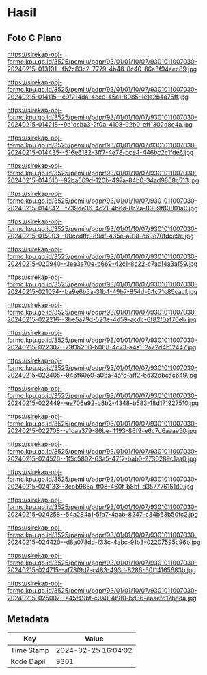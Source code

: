 # Hasil

## Foto C Plano

https://sirekap-obj-formc.kpu.go.id/3525/pemilu/pdpr/93/01/01/10/07/9301011007030-20240215-013101--fb2c83c2-7779-4b48-8c40-86e3f94eec89.jpg

https://sirekap-obj-formc.kpu.go.id/3525/pemilu/pdpr/93/01/01/10/07/9301011007030-20240215-014115--e9f214da-4cce-45a1-8985-1e1a2b4a75ff.jpg

https://sirekap-obj-formc.kpu.go.id/3525/pemilu/pdpr/93/01/01/10/07/9301011007030-20240215-014218--9e1ccba3-2f0a-4108-92b0-eff1302d8c4a.jpg

https://sirekap-obj-formc.kpu.go.id/3525/pemilu/pdpr/93/01/01/10/07/9301011007030-20240215-014435--516e6182-3ff7-4e78-bce4-446bc2c1fde6.jpg

https://sirekap-obj-formc.kpu.go.id/3525/pemilu/pdpr/93/01/01/10/07/9301011007030-20240215-014610--92ba669d-120b-497a-84b0-34ad9868c513.jpg

https://sirekap-obj-formc.kpu.go.id/3525/pemilu/pdpr/93/01/01/10/07/9301011007030-20240215-014842--f739de36-4c21-4b6d-8c2a-8009f80801a0.jpg

https://sirekap-obj-formc.kpu.go.id/3525/pemilu/pdpr/93/01/01/10/07/9301011007030-20240215-015003--00cedffc-89df-435e-a918-c69e70fdce9e.jpg

https://sirekap-obj-formc.kpu.go.id/3525/pemilu/pdpr/93/01/01/10/07/9301011007030-20240215-020940--3ee3a70e-b669-42c1-8c22-c7ac14a3af59.jpg

https://sirekap-obj-formc.kpu.go.id/3525/pemilu/pdpr/93/01/01/10/07/9301011007030-20240215-021054--ba9e6b5a-31b4-49b7-854d-64c71c85cacf.jpg

https://sirekap-obj-formc.kpu.go.id/3525/pemilu/pdpr/93/01/01/10/07/9301011007030-20240215-022216--3be5a79d-523e-4d59-acdc-6f82f0af70eb.jpg

https://sirekap-obj-formc.kpu.go.id/3525/pemilu/pdpr/93/01/01/10/07/9301011007030-20240215-022307--73f1b200-b068-4c73-a4a1-2a72d4b12447.jpg

https://sirekap-obj-formc.kpu.go.id/3525/pemilu/pdpr/93/01/01/10/07/9301011007030-20240215-022405--946f60e0-a0ba-4afc-aff2-6d32dbcac649.jpg

https://sirekap-obj-formc.kpu.go.id/3525/pemilu/pdpr/93/01/01/10/07/9301011007030-20240215-022449--ea706e92-b8b2-4348-b583-18d171927510.jpg

https://sirekap-obj-formc.kpu.go.id/3525/pemilu/pdpr/93/01/01/10/07/9301011007030-20240215-022708--a1caa379-86be-4193-86f9-e6c7d6aaae50.jpg

https://sirekap-obj-formc.kpu.go.id/3525/pemilu/pdpr/93/01/01/10/07/9301011007030-20240215-024526--1f5c5802-63a5-47f2-bab0-2736289c1aa0.jpg

https://sirekap-obj-formc.kpu.go.id/3525/pemilu/pdpr/93/01/01/10/07/9301011007030-20240215-024133--3cbb985a-ff08-460f-b8bf-d357776151d0.jpg

https://sirekap-obj-formc.kpu.go.id/3525/pemilu/pdpr/93/01/01/10/07/9301011007030-20240215-024258--54a284a1-5fa7-4aab-8247-c34b63b50fc2.jpg

https://sirekap-obj-formc.kpu.go.id/3525/pemilu/pdpr/93/01/01/10/07/9301011007030-20240215-024420--d8a078dd-f33c-4abc-91b3-02207595c96b.jpg

https://sirekap-obj-formc.kpu.go.id/3525/pemilu/pdpr/93/01/01/10/07/9301011007030-20240215-024715--af73f9d7-c483-493d-8286-60f14165683b.jpg

https://sirekap-obj-formc.kpu.go.id/3525/pemilu/pdpr/93/01/01/10/07/9301011007030-20240215-025007--a45f49bf-c0a0-4b80-bd36-eaaefd17bdda.jpg


## Metadata

| Key        | Value               |
| ---------- | ------------------- |
| Time Stamp | 2024-02-25 16:04:02 |
| Kode Dapil | 9301                |



